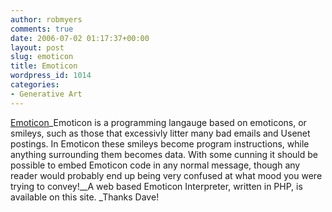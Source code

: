 ```yaml
---
author: robmyers
comments: true
date: 2006-07-02 01:17:37+00:00
layout: post
slug: emoticon
title: Emoticon
wordpress_id: 1014
categories:
- Generative Art
---
```


[Emoticon](http://www.teuton.org/~stranger/code/emoticon/emoticon.html)_Emoticon is a programming langauge based on emoticons, or smileys, such as those that excessivly litter many bad emails and Usenet postings. In Emoticon these smileys become program instructions, while anything surrounding them becomes data. With some cunning it should be possible to embed Emoticon code in any normal message, though any reader would probably end up being very confused at what mood you were trying to convey!__A web based Emoticon Interpreter, written in PHP, is available on this site. _Thanks Dave!

